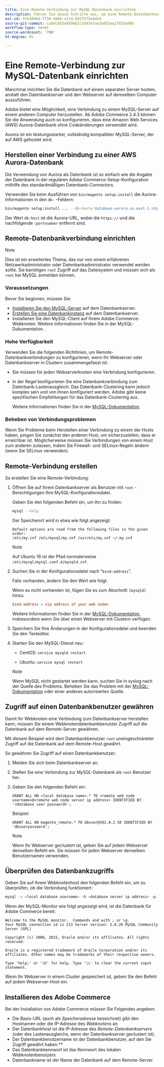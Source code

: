 ```yaml
---
title: Eine Remote-Verbindung zur MySQL-Datenbank einrichten
description: Führen Sie diese Schritte aus, um eine Remote-Datenbankverbindung für lokale Installationen von Adobe Commerce zu konfigurieren.
exl-id: 5fe304bd-ff38-4066-a1fd-8937575e4de4
source-git-commit: ca8dc855e0598d2c3d43afae2e055aa27035a09b
workflow-type: tm+mt
source-wordcount: '700'
ht-degree: 0%

---
```


# Eine Remote-Verbindung zur MySQL-Datenbank einrichten

Manchmal möchten Sie die Datenbank auf einem separaten Server hosten, anstatt den Datenbankserver und den Webserver auf demselben Computer auszuführen.

Adobe bietet eine Möglichkeit, eine Verbindung zu einem MySQL-Server auf einem anderen Computer herzustellen. Ab Adobe Commerce 2.4.3 können Sie die Anwendung auch so konfigurieren, dass eine Amazon Web Services (AWS) Aurora-Datenbank ohne Codeänderungen verwendet wird.

Aurora ist ein leistungsstarker, vollständig kompatibler MySQL-Server, der auf AWS gehostet wird.

## Herstellen einer Verbindung zu einer AWS Aurora-Datenbank

Die Verwendung von Aurora als Datenbank ist so einfach wie die Angabe der Datenbank in der regulären Adobe Commerce-Setup-Konfiguration mithilfe des standardmäßigen Datenbank-Connectors.

Verwenden Sie beim Ausführen von `bin/magento setup:install` die Aurora-Informationen in den `db-` -Feldern:

```bash
bin/magento setup:install ... --db-host='database-aurora.us-east-1.rds.amazonaws.com' --db-name='magento2' --db-user='username' --db-password='password' ...
```

Der Wert `db-host` ist die Aurora-URL, wobei die `https://` und die nachfolgende `:portnumber` entfernt sind.

## Remote-Datenbankverbindung einrichten

>[!NOTE]
>
>Dies ist ein erweitertes Thema, das nur von einem erfahrenen Netzwerkadministrator oder Datenbankadministrator verwendet werden sollte. Sie benötigen `root` Zugriff auf das Dateisystem und müssen sich als `root` bei MySQL anmelden können.

### Voraussetzungen

Bevor Sie beginnen, müssen Sie:

* [Installieren Sie den MySQL-Server](mysql.md) auf dem Datenbankserver.
* [Erstellen Sie eine Datenbankinstanz](mysql.md#configuring-the-database-instance) auf dem Datenbankserver.
* Installieren Sie den MySQL-Client auf Ihrem Adobe Commerce-Webknoten. Weitere Informationen finden Sie in der MySQL-Dokumentation .

### Hohe Verfügbarkeit

Verwenden Sie die folgenden Richtlinien, um Remote-Datenbankverbindungen zu konfigurieren, wenn Ihr Webserver oder Datenbankserver in Clustern zusammengefasst ist:

* Sie müssen für jeden Webserverknoten eine Verbindung konfigurieren.
* In der Regel konfigurieren Sie eine Datenbankverbindung zum Datenbank-Lastenausgleich. Das Datenbank-Clustering kann jedoch komplex sein und von Ihnen konfiguriert werden. Adobe gibt keine spezifischen Empfehlungen für das Datenbank-Clustering aus.

  Weitere Informationen finden Sie in der [MySQL-Dokumentation](https://dev.mysql.com/doc/refman/5.6/en/mysql-cluster.html).

### Beheben von Verbindungsproblemen

Wenn Sie Probleme beim Herstellen einer Verbindung zu einem der Hosts haben, pingen Sie zunächst den anderen Host, um sicherzustellen, dass er erreichbar ist. Möglicherweise müssen Sie Verbindungen von einem Host zum anderen zulassen, indem Sie Firewall- und SELinux-Regeln ändern (wenn Sie SELinux verwenden).

## Remote-Verbindung erstellen

So erstellen Sie eine Remote-Verbindung:

1. Öffnen Sie auf Ihrem Datenbankserver als Benutzer mit `root` -Berechtigungen Ihre MySQL-Konfigurationsdatei.

   Geben Sie den folgenden Befehl ein, um ihn zu finden:

   ```bash
   mysql --help
   ```

   Der Speicherort wird in etwa wie folgt angezeigt:

   ```
   Default options are read from the following files in the given order:
   /etc/my.cnf /etc/mysql/my.cnf /usr/etc/my.cnf ~/.my.cnf
   ```

   >[!NOTE]
   >
   >Auf Ubuntu 16 ist der Pfad normalerweise `/etc/mysql/mysql.conf.d/mysqld.cnf`.

1. Suchen Sie in der Konfigurationsdatei nach &quot;`bind-address`&quot;.

   Falls vorhanden, ändern Sie den Wert wie folgt.

   Wenn es nicht vorhanden ist, fügen Sie es zum Abschnitt `[mysqld]` hinzu.

   ```conf
   bind-address = <ip address of your web node>
   ```

   Weitere Informationen finden Sie in der [MySQL-Dokumentation](https://dev.mysql.com/doc/refman/5.6/en/server-options.html), insbesondere wenn Sie über einen Webserver mit Clustern verfügen.

1. Speichern Sie Ihre Änderungen in der Konfigurationsdatei und beenden Sie den Texteditor.
1. Starten Sie den MySQL-Dienst neu:

   * CentOS: `service mysqld restart`

   * Ubuntu: `service mysql restart`

   >[!NOTE]
   >
   >Wenn MySQL nicht gestartet werden kann, suchen Sie in syslog nach der Quelle des Problems. Beheben Sie das Problem mit der [MySQL-Dokumentation](https://dev.mysql.com/doc/refman/5.6/en/server-options.html#option_mysqld_bind-address) oder einer anderen autorisierten Quelle.

## Zugriff auf einen Datenbankbenutzer gewähren

Damit Ihr Webknoten eine Verbindung zum Datenbankserver herstellen kann, müssen Sie einem Webknotendatenbankbenutzer Zugriff auf die Datenbank auf dem Remote-Server gewähren.

Mit diesem Beispiel wird dem Datenbankbenutzer `root` uneingeschränkter Zugriff auf die Datenbank auf dem Remote-Host gewährt.

So gewähren Sie Zugriff auf einen Datenbankbenutzer:

1. Melden Sie sich beim Datenbankserver an.
1. Stellen Sie eine Verbindung zur MySQL-Datenbank als `root` Benutzer her.
1. Geben Sie den folgenden Befehl ein:

   ```shell
   GRANT ALL ON <local database name>.* TO <remote web node username>@<remote web node server ip address> IDENTIFIED BY '<database user password>';
   ```

   Beispiel:

   ```shell
   GRANT ALL ON magento_remote.* TO dbuser@192.0.2.50 IDENTIFIED BY 'dbuserpassword';
   ```

   >[!NOTE]
   >
   >Wenn Ihr Webserver geclustert ist, geben Sie auf jedem Webserver denselben Befehl ein. Sie müssen für jeden Webserver denselben Benutzernamen verwenden.

## Überprüfen des Datenbankzugriffs

Geben Sie auf Ihrem Webknotenhost den folgenden Befehl ein, um zu überprüfen, ob die Verbindung funktioniert:

```bash
mysql -u <local database username> -h <database server ip address> -p
```

Wenn der MySQL-Monitor wie folgt angezeigt wird, ist die Datenbank für Adobe Commerce bereit:

```
Welcome to the MySQL monitor.  Commands end with ; or \g.
Your MySQL connection id is 213 Server version: 5.6.26 MySQL Community Server (GPL)

Copyright (c) 2000, 2015, Oracle and/or its affiliates. All rights reserved.

Oracle is a registered trademark of Oracle Corporation and/or its affiliates. Other names may be trademarks of their respective owners.

Type 'help;' or '\h' for help. Type '\c' to clear the current input statement.
```

Wenn Ihr Webserver in einem Cluster gespeichert ist, geben Sie den Befehl auf jedem Webserver-Host ein.

## Installieren des Adobe Commerce

Bei der Installation von Adobe Commerce müssen Sie Folgendes angeben:

* Die Basis-URL (auch als *Speicheradresse* bezeichnet) gibt den Hostnamen oder die IP-Adresse des *Webknotens* an
* Der Datenbankhost ist die IP-Adresse des *Remote-Datenbankservers* (oder des Lastenausgleichs, wenn der Datenbankserver geclustert ist).
* Der Datenbankbenutzername ist der Datenbankbenutzer, auf den Sie Zugriff gewährt haben.**
* Das Datenbankkennwort ist das Kennwort des lokalen Webknotenbenutzers
* Datenbankname ist der Name der Datenbank auf dem Remote-Server.

